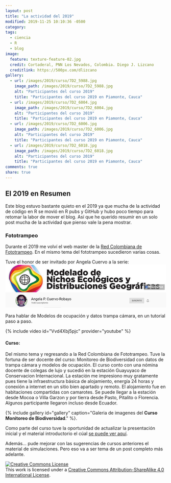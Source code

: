 ```yaml
---
layout: post
title: "La actividad del 2019"
modified: 2019-11-25 10:10:36 -0500
category:
tags:   
  - ciencia
  - R
  - blog
image:
  feature: texture-feature-02.jpg
  credit: Cortaderal, PNN Los Nevados, Colombia. Diego J. Lizcano
  creditlink: https://500px.com/dlizcano
gallery:
  - url: /images/2019/curso/7D2_5988.jpg
    image_path: /images/2019/curso/7D2_5988.jpg
    alt: "Participantes del curso 2019"
    title: "Participantes del curso 2019 en Piamonte, Cauca"
  - url: /images/2019/curso/7D2_6004.jpg
    image_path: /images/2019/curso/7D2_6004.jpg
    alt: "Participantes del curso 2019"
    title: "Participantes del curso 2019 en Piamonte, Cauca"
  - url: /images/2019/curso/7D2_6006.jpg
    image_path: /images/2019/curso/7D2_6006.jpg
    alt: "Participantes del curso 2019"
    title: "Participantes del curso 2019 en Piamonte, Cauca"
  - url: /images/2019/curso/7D2_6018.jpg
    image_path: /images/2019/curso/7D2_6018.jpg
    alt: "Participantes del curso 2019"
    title: "Participantes del curso 2019 en Piamonte, Cauca"
comments: true
share: true
---
```


## El 2019 en Resumen

Este blog estuvo bastante quieto en el 2019 ya que mucha de la actividad de código en R se movió en R pubs y GitHub y hubo poco tiempo para retomar la labor de mover el blog. Así que he querido resumir en un solo post mucha de la actividad que pienso vale la pena mostrar.    

### Fototrampeo

Durante el 2019 me volví el web master de la  [Red Colombiana de Fototrampeo](https://redfototrampeo.netlify.app/). En el mismo tema del fototrampeo sucedieron varias cosas.

Tuve el honor de ser invitado por Angela Cuervo a la serie:
![Modelado de Nichos Ecológicos y Distribuciones Geográficas](/images/2019/Angela_Cuervo.jpg)

Para hablar de Modelos de ocupación y datos trampa cámara, en un tutorial paso a paso.

{% include video id="Vvd4Xbj5pjc" provider="youtube" %}

#### Curso: 

Del mismo tema y regresando a la Red Colombiana de Fototrampeo. Tuve la fortuna de ser docente del curso: Monitoreo de Biodiversidad con datos de trampa cámara y modelos de ocupación. El curso conto con una nómina docente de colegas de lujo y sucedió en la estación Guayuyaco de Conservacion Internacional. La estación me impresiono muy gratamente pues tiene la infraestructura básica de alojamiento, energía 24 horas y conexión a internet en un sitio bien apartado y remoto. El alojamiento fue en habitaciones compartidas con camarotes. Se puede llegar a la estación desde Mocoa o Villa Garzon y por tierra desde Pasto, Pitalito o Florencia. Algunos participante llegaron incluso desde Ecuador. 


{% include gallery id="gallery" caption="Galeria de imagenes del **Curso Monitoreo de Biodiversidad**." %}.



Como parte del curso tuve la oportunidad de actualizar la presentación inicial y el material introductorio el cúal  [se puede ver aquí](https://dlizcano.github.io/IntroOccuPresent/index_Piamonte.html).



Además... pude mejorar con las sugerencias de cursos anteriores el material de simulaciones. Pero eso va a ser tema de un post completo más adelante.



<p>
<a rel="license" href="http://creativecommons.org/licenses/by-sa/4.0/"><img alt="Creative Commons License" style="border-width:0" src="http://i.creativecommons.org/l/by-sa/4.0/88x31.png" /></a><br />This work is licensed under a <a rel="license" href="http://creativecommons.org/licenses/by-sa/4.0/">Creative Commons Attribution-ShareAlike 4.0 International License</a>.
</p>
